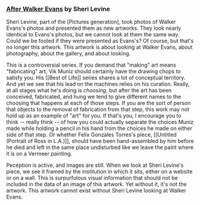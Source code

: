 ---
---


### [After Walker Evans](https://www.metmuseum.org/art/collection/search/267214) by Sheri Levine


Sheri Levine, part of the [Pictures generation], took photos of Walker Evans's photos and presented them as new artworks. They look nearly identical to Evans's photos, but we cannot look at them the same way. Could we be fooled if they were presented as Evans's? Of course, but that's no longer this artwork. This artwork is about looking at Walker Evans, about photography, about the gallery, and about looking. 

This is a controversial series. If you demand that "making" art means "fabricating" art, Vik Muniz should certainly have the drawing chops to satisfy you. His [[Best of Life]] series shares a lot of conceptual territory. And yet we see that his lead on the machines relies on his curation. Really, at all stages what he's doing is *choosing*, but after the art has been conceived, fabricated, and hung we tend to give different names to the choosing that happens at each of those steps. If you are the sort of person that objects to the removal of fabrication from that step, this work may not hold up as an example of "art" for you. If that's you, I encourage you to think -- really think -- of how you could actually separate the choices Muniz made while holding a pencil in his hand from the choices he made on either side of that step. Or whether Felix Gonzales Torres's piece, [[Untitled (Portrait of Ross in L.A.)]], should have been hand-assembled by him before he died and left in the same place undisturbed like we leave the paint where it is on a Vermeer painting.

Peception is active, and images are still. When we look at Sheri Levine's piece, we see it framed by the institution in which it sits, either on a website or on a wall. This is surpurfulous visual information that should not be included in the data of an image of this artwork. Yet without it, it's not the artwork. This artwork cannot exist without Sheri Levine looking at Walker Evans.